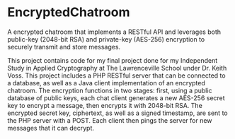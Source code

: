 # EncryptedChatroom
A encrypted chatroom that implements a RESTful API and leverages both public-key (2048-bit RSA) and private-key (AES-256) encryption to securely transmit and store messages.

This project contains code for my final project done for my Independent Study in Applied Cryptography at The Lawrenceville School under Dr. Keith Voss. This project includes a PHP RESTful server that can be connected to a database, as well as a Java client implementation of an encrypted chatroom. The encryption functions in two stages: first, using a public database of public keys, each chat client generates a new AES-256 secret key to encrypt a message, then encrypts it with 2048-bit RSA. The encrypted secret key, ciphertext, as well as a signed timestamp, are sent to the PHP server with a POST. Each client then pings the server for new messages that it can decrypt. 
